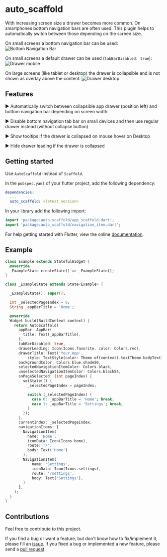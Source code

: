 # auto_scaffold

With increasing screen size a drawer becomes more common. On smartphones bottom navigation bars are
often used. This plugin helps to automatically switch between those depending on the screen size.

On small screens a bottom navigation bar can be used:
![Bottom Navigation Bar](https://github.com/timobaehr/auto_scaffold/tree/master/example/screenshots/bottom_navigation_bar.png)

On small screens a default drawer can be used (`tabBarDisabled: true`):
![Drawer mobile](https://github.com/timobaehr/auto_scaffold/tree/master/example/screenshots/drawer_mobile.png)

On large screens (like tablet or desktop) the drawer is collapsible and is not shown as overlay 
above the content:
![Drawer desktop](https://github.com/timobaehr/auto_scaffold/tree/master/example/screenshots/drawer_desktop.png)

## Features

► Automatically switch between collapsible app drawer (position left) and bottom navigation bar depending on screen width

► Disable bottom navigation tab bar on small devices and then use regular drawer instead (without collapse button)

► Show tooltips if the drawer is collapsed on mouse hover on Desktop

► Hide drawer leading if the drawer is collapsed

## Getting started

Use `AutoScaffold` instead of `Scaffold`.

In the `pubspec.yaml` of your flutter project, add the following dependency:

```yaml
dependencies:
  ...
  auto_scaffold: <latest_version>
```

In your library add the following import:

```dart
import 'package:auto_scaffold/app_scaffold.dart';
import 'package:auto_scaffold/navigation_item.dart';
```

For help getting started with Flutter, view the online [documentation](https://flutter.io/).

## Example

```dart
class Example extends StatefulWidget {
  @override
  _ExampleState createState() => _ExampleState();
}

class _ExampleState extends State<Example> {

  _ExampleState(): super();

  int _selectedPageIndex = 0;
  String _appBarTitle = 'Home';

  @override
  Widget build(BuildContext context) {
    return AutoScaffold(
      appBar: AppBar(
        title: Text(_appBarTitle),
      ),
      tabBarDisabled: true,
      drawerLeading: Icon(Icons.favorite, color: Colors.red),
      drawerTitle: Text('Your App',
          style: TextStyle(color: Theme.of(context).textTheme.bodyText1.color)),
      backgroundColor: Colors.blue.shade50,
      selectedNavigationItemColor: Colors.black,
      unselectedNavigationItemColor: Colors.black54,
      onPageSelected: (int pageIndex) {
        setState(() {
          _selectedPageIndex = pageIndex;

          switch (_selectedPageIndex) {
            case 0: _appBarTitle = 'Home'; break;
            case 1: _appBarTitle = 'Settings'; break;
          }
        });
      },
      currentIndex: _selectedPageIndex,
      navigationItems: [
        NavigationItem(
          name: 'Home',
          iconData: Icon(Icons.home),
          route: '/',
          body: Text('Home')
        ),
        NavigationItem(
            name: 'Settings',
            iconData: Icon(Icons.settings),
            route: '/settings',
            body: Text('Settings'),
        )
      ],
    );
  }
}
```

## Contributions

Feel free to contribute to this project.

If you find a bug or want a feature, but don't know how to fix/implement it, please fill an [issue](https://github.com/timobaehr/auto_scaffold/issues).
If you fixed a bug or implemented a new feature, please send a [pull request](https://github.com/timobaehr/auto_scaffold/pulls).